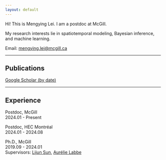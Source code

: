 ```yaml
---
layout: default
---
```


<!-- ## About Me -->
<a id="about-me"></a>
Hi! This is Mengying Lei. I am a postdoc at McGill. 

My research interests lie in spatiotemporal modeling, Bayesian inference, and machine learning.

Email: [mengying.lei@mcgill.ca](mailto:mengying.lei@mcgill.ca)

------------

## Publications
[Google Scholar (by date)](https://scholar.google.com/citations?hl=en&user=vWdutQIAAAAJ&view_op=list_works&sortby=pubdate)


------------

## Experience
Postdoc, McGill \
2024.01 - Present

Postdoc, HEC Montréal \
2024.01 - 2024.08

Ph.D., McGill \
2019.09 - 2024.01 \
Supervisors: [Lijun Sun](https://lijunsun.github.io/), [Aurélie Labbe](https://www.hec.ca/en/profs/aurelie.labbe.html)
